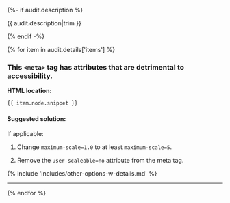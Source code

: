 {%- if audit.description %}

{{ audit.description|trim }}

{% endif -%}

{% for item in audit.details['items'] %}

### This `<meta>` tag has attributes that are detrimental to accessibility.

__HTML location:__

```html
{{ item.node.snippet }}
```

#### Suggested solution:

If applicable:

1. Change `maximum-scale=1.0` to at least `maximum-scale=5`.

2. Remove the `user-scaleable=no` attribute from the meta tag.

{% include 'includes/other-options-w-details.md' %}

---

{% endfor %}

